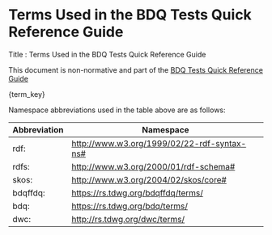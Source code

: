 # Terms Used in the BDQ Tests Quick Reference Guide

Title
: Terms Used in the BDQ Tests Quick Reference Guide

This document is non-normative and part of the [BDQ Tests Quick Reference Guide](index.md)

<!-- This is the list of descriptions of bdqtest terms included in the Quick Reference Guide. -->

<!-- Generated list, approximates the correct set of term definitions, labels don't fully match and not all items are labeled. -->

{term_key}

Namespace abbreviations used in the table above are as follows:

| **Abbreviation** | **Namespace** |
| ------------ | -------------                               |
| rdf:         | http://www.w3.org/1999/02/22-rdf-syntax-ns# |
| rdfs:        | http://www.w3.org/2000/01/rdf-schema#       |
| skos:        | http://www.w3.org/2004/02/skos/core#        |
| bdqffdq:     | https://rs.tdwg.org/bdqffdq/terms/          |
| bdq:         | https://rs.tdwg.org/bdq/terms/              |
| dwc:         | http://rs.tdwg.org/dwc/terms/               |


